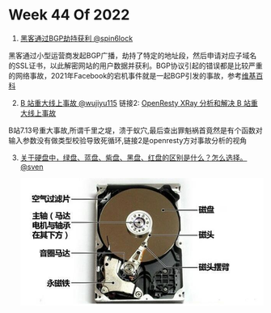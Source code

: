# Week 44 Of 2022

1. [黑客通过BGP劫持获利 @spin6lock](https://www.solidot.org/story?sid=72867)

黑客通过小型运营商发起BGP广播，劫持了特定的地址段，然后申请对应子域名的SSL证书，以此解密网站的用户数据并获利。BGP协议引起的错误都是比较严重的网络事故，2021年Facebook的宕机事件就是一起BGP引发的事故，参考[维基百科](https://zh.wikipedia.org/zh-cn/%E8%BE%B9%E7%95%8C%E7%BD%91%E5%85%B3%E5%8D%8F%E8%AE%AE)

2. [B 站重大线上事故 @wujiyu115](https://mp.weixin.qq.com/s/nGtC5lBX_Iaj57HIdXq3Qg)  链接2:  [OpenResty XRay 分析和解决 B 站重大线上事故](https://blog.openresty.com.cn/cn/bilibili-xray-incident/)

B站7.13号重大事故,所谓千里之堤，溃于蚁穴,最后查出罪魁祸首竟然是有个函数对输入参数没有做类型校验导致死循环,链接2是openresty方对事故分析的视角

3. [关于硬盘中，绿盘、蓝盘、紫盘、黑盘、红盘的区别是什么？怎么选择。@sven](https://zhuanlan.zhihu.com/p/388235417)

   ![硬盘结构](./image/v2-ee73eb2817a7fd47a847b99c97b2d716_1440w.jpg)

